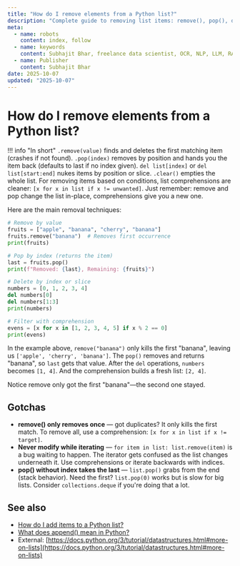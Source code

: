 ```yaml
---
title: "How do I remove elements from a Python list?"
description: "Complete guide to removing list items: remove(), pop(), del, clear(), and filtering techniques with performance comparisons."
meta:
  - name: robots
    content: index, follow
  - name: keywords
    content: Subhajit Bhar, freelance data scientist, OCR, NLP, LLM, RAG, knowledge base, python, lists, manipulation
  - name: Publisher
    content: Subhajit Bhar
date: 2025-10-07
updated: "2025-10-07"
---
```


# How do I remove elements from a Python list?

<!-- more -->

!!! info "In short"
    `.remove(value)` finds and deletes the first matching item (crashes if not found). `.pop(index)` removes by position and hands you the item back (defaults to last if no index given). `del list[index]` or `del list[start:end]` nukes items by position or slice. `.clear()` empties the whole list. For removing items based on conditions, list comprehensions are cleaner: `[x for x in list if x != unwanted]`. Just remember: remove and pop change the list in-place, comprehensions give you a new one.

Here are the main removal techniques:

```python
# Remove by value
fruits = ["apple", "banana", "cherry", "banana"]
fruits.remove("banana")  # Removes first occurrence
print(fruits)

# Pop by index (returns the item)
last = fruits.pop()
print(f"Removed: {last}, Remaining: {fruits}")

# Delete by index or slice
numbers = [0, 1, 2, 3, 4]
del numbers[0]
del numbers[1:3]
print(numbers)

# Filter with comprehension
evens = [x for x in [1, 2, 3, 4, 5] if x % 2 == 0]
print(evens)
```

In the example above, `remove("banana")` only kills the first "banana", leaving us `['apple', 'cherry', 'banana']`. The `pop()` removes and returns "banana", so `last` gets that value. After the `del` operations, `numbers` becomes `[1, 4]`. And the comprehension builds a fresh list: `[2, 4]`.

Notice remove only got the first "banana"—the second one stayed.

## Gotchas

* **remove() only removes once** — got duplicates? It only kills the first match. To remove all, use a comprehension: `[x for x in list if x != target]`.
* **Never modify while iterating** — `for item in list: list.remove(item)` is a bug waiting to happen. The iterator gets confused as the list changes underneath it. Use comprehensions or iterate backwards with indices.
* **pop() without index takes the last** — `list.pop()` grabs from the end (stack behavior). Need the first? `list.pop(0)` works but is slow for big lists. Consider `collections.deque` if you're doing that a lot.

## See also

* [How do I add items to a Python list?](how-to-add-items-to-list.md)
* [What does append() mean in Python?](what-does-append-mean-in-python.md)
* External: [https://docs.python.org/3/tutorial/datastructures.html#more-on-lists](https://docs.python.org/3/tutorial/datastructures.html#more-on-lists)

<script type="application/ld+json">
{
  "@context": "https://schema.org",
  "@type": "FAQPage",
  "mainEntity": [{
    "@type": "Question",
    "name": "How do I remove elements from a Python list?",
    "acceptedAnswer": {
      "@type": "Answer",
      "text": ".remove(value) finds and deletes the first matching item (crashes if not found). .pop(index) removes by position and hands you the item back (defaults to last if no index given). del list[index] or del list[start:end] nukes items by position or slice. .clear() empties the whole list. For removing items based on conditions, list comprehensions are cleaner: [x for x in list if x != unwanted]. Just remember: remove and pop change the list in-place, comprehensions give you a new one."
    }
  }]
}
</script>
